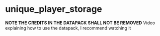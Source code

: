 # unique_player_storage
**NOTE THE CREDITS IN THE DATAPACK SHALL NOT BE REMOVED**
Video explaining how to use the datapack, I recommend watching it
